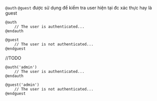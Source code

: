 `@auth` `@guest` được sử dụng để kiểm tra user hiện tại đc xác thực hay là guest

```
@auth
    // The user is authenticated...
@endauth
 
@guest
    // The user is not authenticated...
@endguest
```
//TODO
```
@auth('admin')
    // The user is authenticated...
@endauth
 
@guest('admin')
    // The user is not authenticated...
@endguest
```
